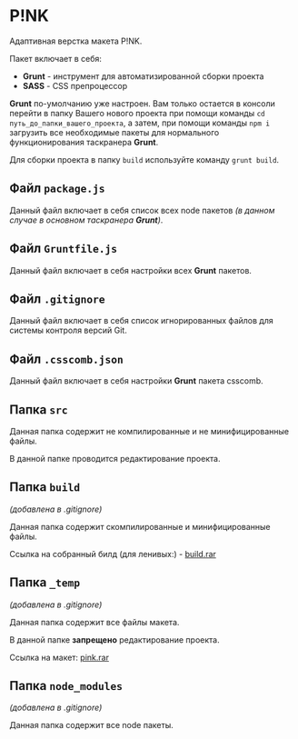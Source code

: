 # P!NK
Адаптивная верстка макета P!NK.

Пакет включает в себя:
- **Grunt** - инструмент для автоматизированной сборки проекта
- **SASS** - CSS препроцессор

**Grunt** по-умолчанию уже настроен. Вам только остается в консоли перейти в папку Вашего нового проекта при помощи команды `cd путь_до_папки_вашего_проекта`, а затем, при помощи команды `npm i` загрузить все необходимые пакеты для нормального функционирования таскранера **Grunt**.

Для сборки проекта в папку `build` используйте команду `grunt build`.

## Файл `package.js`
Данный файл включает в себя список всех node пакетов _(в данном случае в основном таскранера **Grunt**)_.

## Файл `Gruntfile.js`
Данный файл включает в себя настройки всех **Grunt** пакетов.

## Файл `.gitignore`
Данный файл включает в себя список игнорированных файлов для системы контроля версий Git.

## Файл `.csscomb.json`
Данный файл включает в себя настройки **Grunt** пакета csscomb.

## Папка `src`
Данная папка содержит не компилированные и не минифицированные файлы.

В данной папке проводится редактирование проекта.

## Папка `build`
_(добавлена в .gitignore)_

Данная папка содержит скомпилированные и минифицированные файлы.

Ссылка на собранный билд (для ленивых:) - [build.rar](https://drive.google.com/open?id=0B91tVOvzumxKUTRwZHlOSDRZZzA)

## Папка `_temp`
_(добавлена в .gitignore)_

Данная папка содержит все файлы макета.

В данной папке **запрещено** редактирование проекта.

Ссылка на макет: [pink.rar](https://drive.google.com/open?id=0B91tVOvzumxKX1E3QW9CVk9vMVE)

## Папка `node_modules` 
_(добавлена в .gitignore)_

Данная папка содержит все node пакеты.
